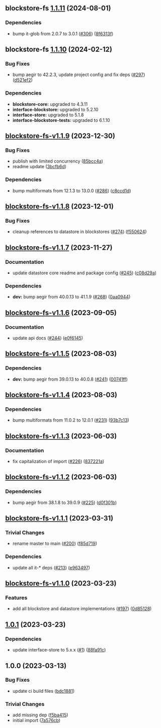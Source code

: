 ## blockstore-fs [1.1.11](https://github.com/ipfs/js-stores/compare/blockstore-fs-1.1.10...blockstore-fs-1.1.11) (2024-08-01)


### Dependencies

* bump it-glob from 2.0.7 to 3.0.1 ([#306](https://github.com/ipfs/js-stores/issues/306)) ([8f6313f](https://github.com/ipfs/js-stores/commit/8f6313f8a22cb537aeeac2a048aad644d3c9a7d2))

## blockstore-fs [1.1.10](https://github.com/ipfs/js-stores/compare/blockstore-fs-v1.1.9...blockstore-fs-1.1.10) (2024-02-12)


### Bug Fixes

* bump aegir to 42.2.3, update project config and fix deps ([#297](https://github.com/ipfs/js-stores/issues/297)) ([d521ef2](https://github.com/ipfs/js-stores/commit/d521ef251815527baee0a70705f775c0e47481ad))



### Dependencies

* **blockstore-core:** upgraded to 4.3.11
* **interface-blockstore:** upgraded to 5.2.10
* **interface-store:** upgraded to 5.1.8
* **interface-blockstore-tests:** upgraded to 6.1.10

## [blockstore-fs-v1.1.9](https://github.com/ipfs/js-stores/compare/blockstore-fs-v1.1.8...blockstore-fs-v1.1.9) (2023-12-30)


### Bug Fixes

* publish with limited concurrency ([85bcc4a](https://github.com/ipfs/js-stores/commit/85bcc4acc09d76d7938c55163c81d9b948c53803))
* readme update ([3bcfb6d](https://github.com/ipfs/js-stores/commit/3bcfb6d311d32a00f24c64cb55c3ba90ca495dba))


### Dependencies

* bump multiformats from 12.1.3 to 13.0.0 ([#286](https://github.com/ipfs/js-stores/issues/286)) ([c8ccd1d](https://github.com/ipfs/js-stores/commit/c8ccd1de91883d1a1cbd394c21a51b021d52baa3))

## [blockstore-fs-v1.1.8](https://github.com/ipfs/js-stores/compare/blockstore-fs-v1.1.7...blockstore-fs-v1.1.8) (2023-12-01)


### Bug Fixes

* cleanup references to datastore in blockstores ([#274](https://github.com/ipfs/js-stores/issues/274)) ([f550624](https://github.com/ipfs/js-stores/commit/f5506243b2cb1e6462457241a1614bd5f0755c12))

## [blockstore-fs-v1.1.7](https://github.com/ipfs/js-stores/compare/blockstore-fs-v1.1.6...blockstore-fs-v1.1.7) (2023-11-27)


### Documentation

* update datastore core readme and package config ([#245](https://github.com/ipfs/js-stores/issues/245)) ([c08d29a](https://github.com/ipfs/js-stores/commit/c08d29ab18ddea26a1d9dd73d673847469d28a13))


### Dependencies

* **dev:** bump aegir from 40.0.13 to 41.1.9 ([#268](https://github.com/ipfs/js-stores/issues/268)) ([0aa0944](https://github.com/ipfs/js-stores/commit/0aa0944d42798d1f6fd589e8a58de7d791760644))

## [blockstore-fs-v1.1.6](https://github.com/ipfs/js-stores/compare/blockstore-fs-v1.1.5...blockstore-fs-v1.1.6) (2023-09-05)


### Documentation

* update api docs ([#244](https://github.com/ipfs/js-stores/issues/244)) ([e0f6145](https://github.com/ipfs/js-stores/commit/e0f614575d675fe4db2ab30ea6a2a854e892d635))

## [blockstore-fs-v1.1.5](https://github.com/ipfs/js-stores/compare/blockstore-fs-v1.1.4...blockstore-fs-v1.1.5) (2023-08-03)


### Dependencies

* **dev:** bump aegir from 39.0.13 to 40.0.8 ([#241](https://github.com/ipfs/js-stores/issues/241)) ([00741ff](https://github.com/ipfs/js-stores/commit/00741ff043b40cf10ecc185665fcb705160c9877))

## [blockstore-fs-v1.1.4](https://github.com/ipfs/js-stores/compare/blockstore-fs-v1.1.3...blockstore-fs-v1.1.4) (2023-08-03)


### Dependencies

* bump multiformats from 11.0.2 to 12.0.1 ([#231](https://github.com/ipfs/js-stores/issues/231)) ([93b7c13](https://github.com/ipfs/js-stores/commit/93b7c13d0dd0508b04bae2ac5a9fb9c265fc5589))

## [blockstore-fs-v1.1.3](https://github.com/ipfs/js-stores/compare/blockstore-fs-v1.1.2...blockstore-fs-v1.1.3) (2023-06-03)


### Documentation

* fix capitalization of import ([#226](https://github.com/ipfs/js-stores/issues/226)) ([837221a](https://github.com/ipfs/js-stores/commit/837221aff3ef4d217063eb17953aff03764e7600))

## [blockstore-fs-v1.1.2](https://github.com/ipfs/js-stores/compare/blockstore-fs-v1.1.1...blockstore-fs-v1.1.2) (2023-06-03)


### Dependencies

* bump aegir from 38.1.8 to 39.0.9 ([#225](https://github.com/ipfs/js-stores/issues/225)) ([d0f301b](https://github.com/ipfs/js-stores/commit/d0f301b1243a0f4f692011449567b51b2706e70f))

## [blockstore-fs-v1.1.1](https://github.com/ipfs/js-stores/compare/blockstore-fs-v1.1.0...blockstore-fs-v1.1.1) (2023-03-31)


### Trivial Changes

* rename master to main ([#200](https://github.com/ipfs/js-stores/issues/200)) ([f85d719](https://github.com/ipfs/js-stores/commit/f85d719b711cd60237bdaa6a0bcd418e69a98598))


### Dependencies

* update all it-* deps ([#213](https://github.com/ipfs/js-stores/issues/213)) ([e963497](https://github.com/ipfs/js-stores/commit/e963497fdb33e61e2fe702866abbd42fba648fee))

## [blockstore-fs-v1.1.0](https://github.com/ipfs/js-stores/compare/blockstore-fs-v1.0.1...blockstore-fs-v1.1.0) (2023-03-23)


### Features

* add all blockstore and datastore implementations ([#197](https://github.com/ipfs/js-stores/issues/197)) ([0d85128](https://github.com/ipfs/js-stores/commit/0d851286d48c357b07df3f7419c1e903ed0e7fac))

## [1.0.1](https://github.com/ipfs/js-blockstore-fs/compare/v1.0.0...v1.0.1) (2023-03-23)


### Dependencies

* update interface-store to 5.x.x ([#1](https://github.com/ipfs/js-blockstore-fs/issues/1)) ([88fa91c](https://github.com/ipfs/js-blockstore-fs/commit/88fa91cb1405ed66f053ed265c1690ac0ad22214))

## 1.0.0 (2023-03-13)


### Bug Fixes

* update ci build files ([bdc1881](https://github.com/ipfs/js-blockstore-fs/commit/bdc18810e6d63ffdbf6fc6617757aaa96b0ba82c))


### Trivial Changes

* add missing dep ([f5ba415](https://github.com/ipfs/js-blockstore-fs/commit/f5ba41536816f08eb1b97f298091c7221c6c9360))
* initial import ([7a576cb](https://github.com/ipfs/js-blockstore-fs/commit/7a576cbad5696ad396c0cd2d557edf71d624a860))
